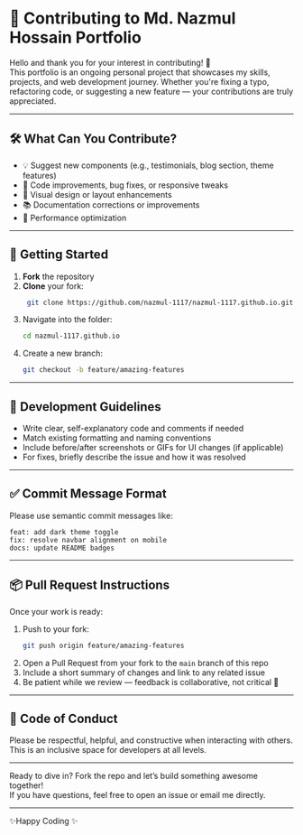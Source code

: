 # 🤝 Contributing to Md. Nazmul Hossain Portfolio

Hello and thank you for your interest in contributing! 🎉  
This portfolio is an ongoing personal project that showcases my skills, projects, and web development journey. Whether you're fixing a typo, refactoring code, or suggesting a new feature — your contributions are truly appreciated.

---

## 🛠 What Can You Contribute?

- 💡 Suggest new components (e.g., testimonials, blog section, theme features)
- 🧼 Code improvements, bug fixes, or responsive tweaks
- 🎨 Visual design or layout enhancements
- 📚 Documentation corrections or improvements
- 🧪 Performance optimization

---

## 🚀 Getting Started

1. **Fork** the repository
2. **Clone** your fork:
   ```bash
    git clone https://github.com/nazmul-1117/nazmul-1117.github.io.git
   ```
3. Navigate into the folder:
   ```bash
   cd nazmul-1117.github.io
   ```
4. Create a new branch:
   ```bash
   git checkout -b feature/amazing-features
   ```

---

## 🧪 Development Guidelines

- Write clear, self-explanatory code and comments if needed
- Match existing formatting and naming conventions
- Include before/after screenshots or GIFs for UI changes (if applicable)
- For fixes, briefly describe the issue and how it was resolved

---

## ✅ Commit Message Format

Please use semantic commit messages like:

```
feat: add dark theme toggle
fix: resolve navbar alignment on mobile
docs: update README badges
```

---

## 📦 Pull Request Instructions

Once your work is ready:

1. Push to your fork:
   ```bash
   git push origin feature/amazing-features
   ```
2. Open a Pull Request from your fork to the `main` branch of this repo
3. Include a short summary of changes and link to any related issue
4. Be patient while we review — feedback is collaborative, not critical 🙂

---

## 🙏 Code of Conduct

Please be respectful, helpful, and constructive when interacting with others. This is an inclusive space for developers at all levels.

---

Ready to dive in? Fork the repo and let’s build something awesome together!  
If you have questions, feel free to open an issue or email me directly.

---
✨Happy Coding ✨
